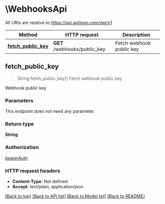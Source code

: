 # \WebhooksApi

All URIs are relative to *https://api.getlago.com/api/v1*

Method | HTTP request | Description
------------- | ------------- | -------------
[**fetch_public_key**](WebhooksApi.md#fetch_public_key) | **GET** /webhooks/public_key | Fetch webhook public key



## fetch_public_key

> String fetch_public_key()
Fetch webhook public key

Webhook public key

### Parameters

This endpoint does not need any parameter.

### Return type

**String**

### Authorization

[bearerAuth](../README.md#bearerAuth)

### HTTP request headers

- **Content-Type**: Not defined
- **Accept**: text/plain, application/json

[[Back to top]](#) [[Back to API list]](../README.md#documentation-for-api-endpoints) [[Back to Model list]](../README.md#documentation-for-models) [[Back to README]](../README.md)

